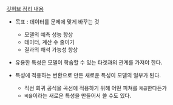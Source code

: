 [깃허브 정리 내용](https://github.com/dowrave/TIL/blob/main/FeatureEngineering/1_WhatIsFeatureEngineering.ipynb)
- 목표 : 데이터를 문제에 맞게 바꾸는 것
	- 모델의 예측 성능 향상
	- 데이터, 계산 수 줄이기
	- 결과의 해석 가능성 향상

- 유용한 특성은 모델이 학습할 수 있는 타겟과의 관계를 가져야 한다.
- 특성에 적용하는 변환으로 만든 새로운 특성이 모델의 일부가 된다.
	- 직선 회귀 공식을 곡선에 적용하기 위해 어떤 피쳐를 `제곱`한다든가
	- `비율`이라는 새로운 특성을 만들어서 쓸 수도 있다.

